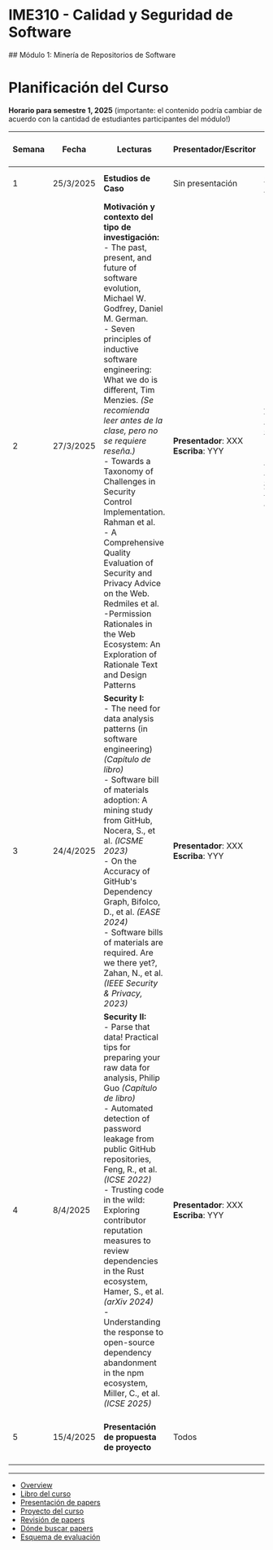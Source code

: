 # IME310 - Calidad y Seguridad de Software
## Módulo 1: Minería de Repositorios de Software

# Planificación del Curso

**Horario para semestre 1, 2025** (importante: el contenido podría cambiar de acuerdo con la cantidad de estudiantes participantes del módulo!)  

| Semana | Fecha     | Lecturas | Presentador/Escritor | Documentos | Asignaciones de revisión de papers |
|--------|----------|----------|----------------------|------------|------------------------------------|
| 1      | 25/3/2025 | **Estudios de Caso** | Sin presentación | [Caso 1](https://blog.koi.security/the-story-of-extensiontotal-how-we-hacked-the-vscode-marketplace-5c6e66a0e9d7),  [Caso 2](https://medium.com/extensiontotal/when-chrome-extensions-turn-against-us-the-cyberhaven-breach-and-beyond-9e35e59e1bff) | No hay reporte que presentar |
| 2      | 27/3/2025 | **Motivación y contexto del tipo de investigación:**<br>- The past, present, and future of software evolution, Michael W. Godfrey, Daniel M. German.<br>- Seven principles of inductive software engineering: What we do is different, Tim Menzies. *(Se recomienda leer antes de la clase, pero no se requiere reseña.)* <br>- Towards a Taxonomy of Challenges in Security Control Implementation. Rahman et al. <br>- A Comprehensive Quality Evaluation of Security and Privacy Advice on the Web. Redmiles et al. <br>-Permission Rationales in the Web Ecosystem: An Exploration of Rationale Text and Design Patterns| **Presentador**: XXX <br>**Escriba**: YYY | - [The past, present, and future of software evolution](documentos/s1.1_The_Past_Present_and_Future_of_Software_Evolution.pdf)<br>- [Seven principles of inductive software engineering: What we do is different](documentos/s1.2_Seven_principles_of_inductive_software_engineering-What_we_do_is_different.pdf) | Se requiere una reseña corta para cada artículo. Enviar antes de las 8:00 PM del día anterior a la clase. |
| 3      | 24/4/2025 | **Security I:**<br>- The need for data analysis patterns (in software engineering) *(Capítulo de libro)*<br>- Software bill of materials adoption: A mining study from GitHub, Nocera, S., et al. *(ICSME 2023)*<br>- On the Accuracy of GitHub's Dependency Graph, Bifolco, D., et al. *(EASE 2024)*<br>- Software bills of materials are required. Are we there yet?, Zahan, N., et al. *(IEEE Security & Privacy, 2023)* | **Presentador**: XXX <br>**Escriba**: YYY| | Se requiere una reseña corta para cada artículo. Enviar antes de las 8:00 PM del día anterior a la clase.  |
| 4      | 8/4/2025 | **Security II:**<br>- Parse that data! Practical tips for preparing your raw data for analysis, Philip Guo *(Capítulo de libro)*<br>- Automated detection of password leakage from public GitHub repositories, Feng, R., et al. *(ICSE 2022)*<br>- Trusting code in the wild: Exploring contributor reputation measures to review dependencies in the Rust ecosystem, Hamer, S., et al. *(arXiv 2024)*<br>- Understanding the response to open-source dependency abandonment in the npm ecosystem, Miller, C., et al. *(ICSE 2025)* | **Presentador**: XXX<br>**Escriba**: YYY | |Se requiere una reseña corta para cada artículo. Enviar antes de las 8:00 PM del día anterior a la clase. |
| 5      | 15/4/2025 | **Presentación de propuesta de proyecto** | Todos | | Enviar documento de propuesta antes de las 8:00 PM. |









---
- [Overview](organizacion/overview.md)
- [Libro del curso](organizacion/libro_del_curso.md)
- [Presentación de papers](organizacion/presentacion_de_papers.md)
- [Proyecto del curso](organizacion/proyecto_del_curso.md)
- [Revisión de papers](organizacion/revision_de_papers.md)
- [Dónde buscar papers](organizacion/donde_buscar_papers.md)
- [Esquema de evaluación](organizacion/esquema_de_evaluacion.md)

